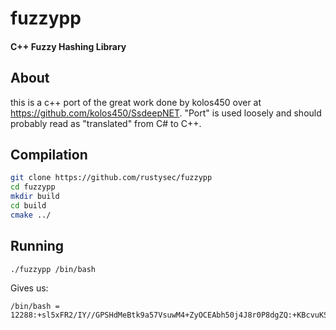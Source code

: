 # fuzzypp
#### C++ Fuzzy Hashing Library

## About
this is a c++ port of the great work done by kolos450 over at https://github.com/kolos450/SsdeepNET.
"Port" is used loosely and should probably read as "translated" from C# to C++.

## Compilation
```sh
git clone https://github.com/rustysec/fuzzypp
cd fuzzypp
mkdir build
cd build
cmake ../
```
## Running
```sh
./fuzzypp /bin/bash
```
Gives us:
```
/bin/bash = 12288:+sl5xFR2/IY//GPSHdMeBtk9a57VsuwM4+ZyOCEAbh50j4J8r0P8dgZQ:+KBcvuKSmF1jAbbS4bs
```
